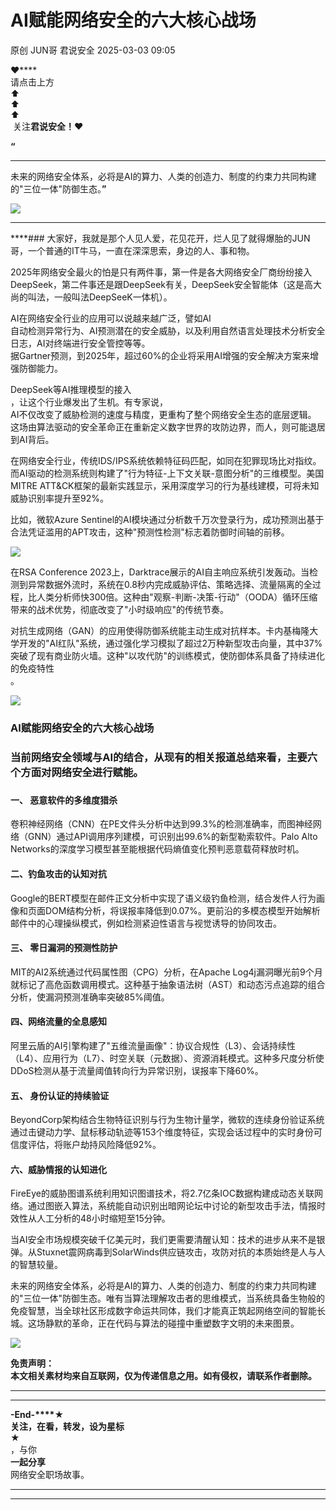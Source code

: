 #  AI赋能网络安全的六大核心战场   
原创 JUN哥  君说安全   2025-03-03 09:05  
  
**❤******  
请点击上方   
⬆  
⬆  
⬆  
 关注**君说安全！❤**  
  
  
**“**  
****  
未来的网络安全体系，必将是AI的算力、人类的创造力、制度的约束力共同构建的"三位一体"防御生态。**”**  
  
![](https://mmbiz.qpic.cn/mmbiz_png/sF8ZCSicrH3VMurd8BBicWiciaYD0BII8fEsVibQWfuj7gxGWarbWwuTTOXTCPPP97jQHeRF0KcYEboSOdrCemwusfg/640?wx_fmt=png&from=appmsg "")  
  
****  
****### 大家好，我就是那个人见人爱，花见花开，烂人见了就得爆胎的JUN哥，一个普通的IT牛马，一直在深深思索，身边的人、事和物。  
  
  
2025年网络安全最火的怕是只有两件事，第一件是各大网络安全厂商纷纷接入DeepSeek，第二件事还是跟DeepSeek有关，DeepSeek安全智能体（这是高大尚的叫法，一般叫法DeepSeeK一体机）。  
  
  
AI在网络安全行业的应用可以说越来越广泛，譬如AI  
自动检测异常行为、AI预测潜在的安全威胁，以及利用自然语言处理技术分析安全日志，AI对终端进行安全管控等等。  
据Gartner预测，到2025年，超过60%的企业将采用AI增强的安全解决方案来增强防御能力。  
  
  
DeepSeek等AI推理模型的接入  
，让这个行业爆发出了生机。有专家说，  
AI不仅改变了威胁检测的速度与精度，更重构了整个网络安全生态的底层逻辑。  
这场由算法驱动的安全革命正在重新定义数字世界的攻防边界，而人，则可能退居到AI背后。  
  
  
在网络安全行业，传统IDS/IPS系统依赖特征码匹配，如同在犯罪现场比对指纹。而AI驱动的检测系统则构建了"行为特征-上下文关联-意图分析"的三维模型。美国MITRE ATT&CK框架的最新实践显示，采用深度学习的行为基线建模，可将未知威胁识别率提升至92%。  
  
比如，微软Azure Sentinel的AI模块通过分析数千万次登录行为，成功预测出基于合法凭证滥用的APT攻击，这种"预测性检测"标志着防御时间轴的前移。  
  
![](https://mmbiz.qpic.cn/mmbiz_png/sF8ZCSicrH3VMurd8BBicWiciaYD0BII8fEsFscslD92ODAibmRgH6pHGIW5JjONiaVPbWWnSP6TRGkZtP5tQRwxCOIQ/640?wx_fmt=png&from=appmsg "")  
  
在RSA Conference 2023上，Darktrace展示的AI自主响应系统引发轰动。当检测到异常数据外流时，系统在0.8秒内完成威胁评估、策略选择、流量隔离的全过程，比人类分析师快300倍。这种由"观察-判断-决策-行动"（OODA）循环压缩带来的战术优势，彻底改变了"小时级响应"的传统节奏。  
  
对抗生成网络（GAN）的应用使得防御系统能主动生成对抗样本。卡内基梅隆大学开发的"AI红队"系统，通过强化学习模拟了超过2万种新型攻击向量，其中37%突破了现有商业防火墙。这种"以攻代防"的训练模式，使防御体系具备了持续进化的免疫特性  
。  
  
![](https://mmbiz.qpic.cn/mmbiz_png/sF8ZCSicrH3WicmSePu7QrhWQ9utEK5CDricWkNTDClv8N8Hr2FYhNVKBIFicCIE7OZibEnmzAStjib8aKzdhZXyZwtw/640?wx_fmt=png&from=appmsg "")  
### AI赋能网络安全的六大核心战场  
###   
### 当前网络安全领域与AI的结合，从现有的相关报道总结来看，主要六个方面对网络安全进行赋能。  
###   
#### 一、 恶意软件的多维度猎杀  
  
卷积神经网络（CNN）在PE文件头分析中达到99.3%的检测准确率，而图神经网络（GNN）通过API调用序列建模，可识别出99.6%的新型勒索软件。Palo Alto Networks的深度学习模型甚至能根据代码熵值变化预判恶意载荷释放时机。  
#### 二、钓鱼攻击的认知对抗  
  
Google的BERT模型在邮件正文分析中实现了语义级钓鱼检测，结合发件人行为画像和页面DOM结构分析，将误报率降低到0.07%。更前沿的多模态模型开始解析邮件中的心理操纵模式，例如检测紧迫性语言与视觉诱导的协同攻击。  
#### 三、 零日漏洞的预测性防护  
  
MIT的AI2系统通过代码属性图（CPG）分析，在Apache Log4j漏洞曝光前9个月就标记了高危函数调用模式。这种基于抽象语法树（AST）和动态污点追踪的组合分析，使漏洞预测准确率突破85%阈值。  
#### 四、网络流量的全息感知  
  
阿里云盾的AI引擎构建了"五维流量画像"：协议合规性（L3）、会话持续性（L4）、应用行为（L7）、时空关联（元数据）、资源消耗模式。这种多尺度分析使DDoS检测从基于流量阈值转向行为异常识别，误报率下降60%。  
#### 五、 身份认证的持续验证  
  
BeyondCorp架构结合生物特征识别与行为生物计量学，微软的连续身份验证系统通过击键动力学、鼠标移动轨迹等153个维度特征，实现会话过程中的实时身份可信度评估，将账户劫持风险降低92%。  
#### 六、威胁情报的认知进化  
  
FireEye的威胁图谱系统利用知识图谱技术，将2.7亿条IOC数据构建成动态关联网络。通过图嵌入算法，系统能自动识别出暗网论坛中讨论的新型攻击手法，情报时效性从人工分析的48小时缩短至15分钟。  
  
当AI安全市场规模突破千亿美元时，我们更需要清醒认知：技术的进步从来不是银弹。从Stuxnet震网病毒到SolarWinds供应链攻击，攻防对抗的本质始终是人与人的智慧较量。  
  
未来的网络安全体系，必将是AI的算力、人类的创造力、制度的约束力共同构建的"三位一体"防御生态。唯有当算法理解攻击者的思维模式，当系统具备生物般的免疫智慧，当全球社区形成数字命运共同体，我们才能真正筑起网络空间的智能长城。这场静默的革命，正在代码与算法的碰撞中重塑数字文明的未来图景。  
  
![](https://mmbiz.qpic.cn/mmbiz_gif/sF8ZCSicrH3XRezx92NozDExxibJbEItazHx07fcaLPC6t1ibOos9fGy0RcTN9LJS1e7rzmbbC1gKzfQvn0u02JZA/640?wx_fmt=gif&from=appmsg "")  
  
  
  
**免责声明：**  
**本文相关素材均来自互联网，仅为传递信息之用。如有侵权，请联系作者删除。**  
  
****  
****  
  
**-End-****★**  
**关注，在看，转发，设为星标**  
★  
，与你  
**一起分享**  
网络安全职场故事。  
****  
  
****  
  
  
  
